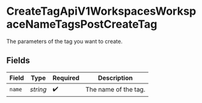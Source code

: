 # CreateTagApiV1WorkspacesWorkspaceNameTagsPostCreateTag

The parameters of the tag you want to create.


## Fields

| Field                | Type                 | Required             | Description          |
| -------------------- | -------------------- | -------------------- | -------------------- |
| `name`               | *string*             | :heavy_check_mark:   | The name of the tag. |
